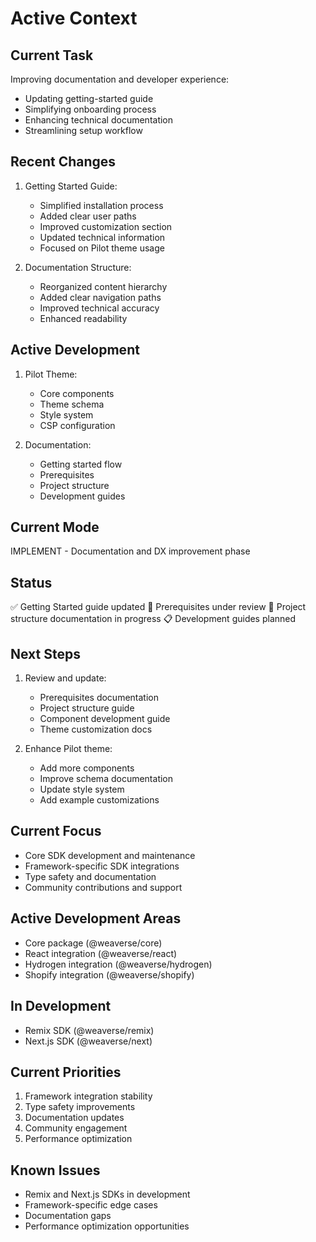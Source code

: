 # Active Context

## Current Task
Improving documentation and developer experience:
- Updating getting-started guide
- Simplifying onboarding process
- Enhancing technical documentation
- Streamlining setup workflow

## Recent Changes
1. Getting Started Guide:
   - Simplified installation process
   - Added clear user paths
   - Improved customization section
   - Updated technical information
   - Focused on Pilot theme usage

2. Documentation Structure:
   - Reorganized content hierarchy
   - Added clear navigation paths
   - Improved technical accuracy
   - Enhanced readability

## Active Development
1. Pilot Theme:
   - Core components
   - Theme schema
   - Style system
   - CSP configuration

2. Documentation:
   - Getting started flow
   - Prerequisites
   - Project structure
   - Development guides

## Current Mode
IMPLEMENT - Documentation and DX improvement phase

## Status
✅ Getting Started guide updated
🔄 Prerequisites under review
🔄 Project structure documentation in progress
📋 Development guides planned

## Next Steps
1. Review and update:
   - Prerequisites documentation
   - Project structure guide
   - Component development guide
   - Theme customization docs

2. Enhance Pilot theme:
   - Add more components
   - Improve schema documentation
   - Update style system
   - Add example customizations

## Current Focus
- Core SDK development and maintenance
- Framework-specific SDK integrations
- Type safety and documentation
- Community contributions and support

## Active Development Areas
- Core package (@weaverse/core)
- React integration (@weaverse/react)
- Hydrogen integration (@weaverse/hydrogen)
- Shopify integration (@weaverse/shopify)

## In Development
- Remix SDK (@weaverse/remix)
- Next.js SDK (@weaverse/next)

## Current Priorities
1. Framework integration stability
2. Type safety improvements
3. Documentation updates
4. Community engagement
5. Performance optimization

## Known Issues
- Remix and Next.js SDKs in development
- Framework-specific edge cases
- Documentation gaps
- Performance optimization opportunities 